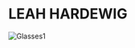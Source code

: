 # LEAH HARDEWIG


![Glasses1](https://github.com/user-attachments/assets/0b086a9b-6720-42fe-ab3b-cfa67f04ff18)
